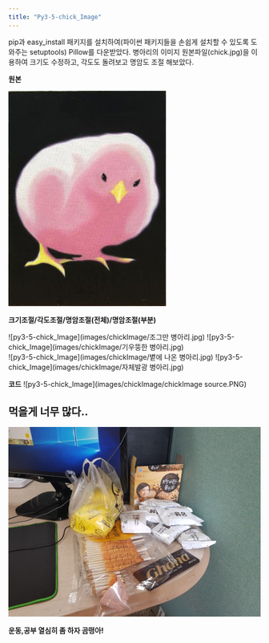 ```yaml
---
title: "Py3-5-chick_Image"
---
```

pip과 easy_install 패키지를 설치하여(파이썬 패키지들을 손쉽게 설치할 수 있도록 도와주는 setuptools) 
Pillow를 다운받았다.
병아리의 이미지 원본파일(chick.jpg)을 이용하여 크기도 수정하고, 각도도 돌려보고 명암도 조절 해보았다.

**원본**

![py3-5-chick_Image](images/chickImage/chick.jpg)


**크기조절/각도조절/명암조절(전체)/명암조절(부분)**

![py3-5-chick_Image](images/chickImage/조그만 병아리.jpg)
![py3-5-chick_Image](images/chickImage/기우뚱한 병아리.jpg)    
![py3-5-chick_Image](images/chickImage/볕에 나온 병아리.jpg)
![py3-5-chick_Image](images/chickImage/자체발광 병아리.jpg)


**코드**
![py3-5-chick_Image](images/chickImage/chickImage source.PNG)



## 먹을게 너무 많다..
![py3-5-chick_Image](images/Image2.jpg)

**운동,공부 열심히 좀 하자 곰떵아!**